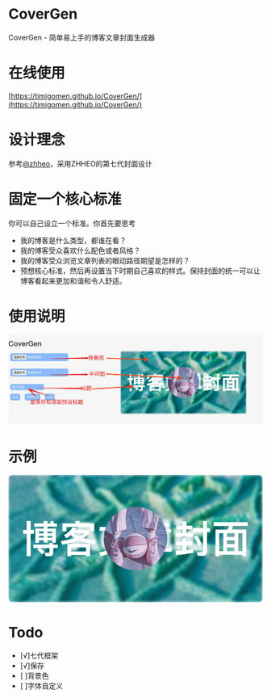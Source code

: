 # CoverGen
CoverGen - 简单易上手的博客文章封面生成器

# 在线使用
[https://timigomen.github.io/CoverGen/](https://timigomen.github.io/CoverGen/)

# 设计理念
参考[@zhheo](https://blog.zhheo.com/p/463d306b.html)，采用ZHHEO的第七代封面设计

# 固定一个核心标准
你可以自己设立一个标准。你首先要思考
- 我的博客是什么类型，都谁在看？
- 我的博客受众喜欢什么配色或者风格？
- 我的博客受众浏览文章列表的眼动路径期望是怎样的？
- 预想核心标准，然后再设置当下时期自己喜欢的样式。保持封面的统一可以让博客看起来更加和谐和令人舒适。

# 使用说明
![](shili.png)

# 示例
![](canvasImage.webp)

# Todo
- [√]七代框架
- [√]保存
- [ ]背景色
- [ ]字体自定义